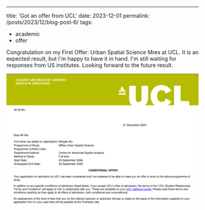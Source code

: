 ---
title: 'Got an offer from UCL'
date: 2023-12-01
permalink: /posts/2023/12/blog-post-6/
tags:
  - academic
  - offer

Congratulation on my First Offer: Urban Spatial Science Mres at UCL. It is an expected result, but I'm happy to have it in hand. I'm still waiting for 
responses from US institutes. Looking forward to the future result.

<img src='/images/UCL.png'>